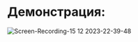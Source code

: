<h1> Демонстрация: </h1>



![Screen-Recording-_15 12 2023-22-39-48_](https://github.com/nolizrd/Design/assets/26836740/165ef7ed-bf70-4176-b81c-b07bfa4a4c98)
